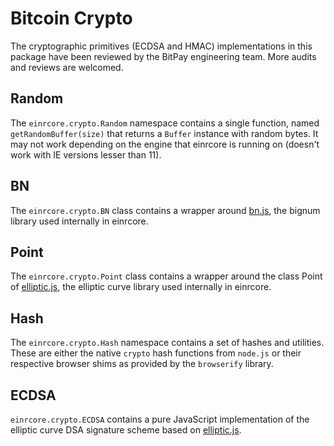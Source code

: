# Bitcoin Crypto
The cryptographic primitives (ECDSA and HMAC) implementations in this package have been reviewed by the BitPay engineering team. More audits and reviews are welcomed.

## Random
The `einrcore.crypto.Random` namespace contains a single function, named `getRandomBuffer(size)` that returns a `Buffer` instance with random bytes. It may not work depending on the engine that einrcore is running on (doesn't work with IE versions lesser than 11).

## BN
The `einrcore.crypto.BN` class contains a wrapper around [bn.js](https://github.com/indutny/bn.js), the bignum library used internally in einrcore.

## Point
The `einrcore.crypto.Point` class contains a wrapper around the class Point of [elliptic.js](https://github.com/indutny/elliptic), the elliptic curve library used internally in einrcore.

## Hash
The `einrcore.crypto.Hash` namespace contains a set of hashes and utilities. These are either the native `crypto` hash functions from `node.js` or their respective browser shims as provided by the `browserify` library.

## ECDSA
`einrcore.crypto.ECDSA` contains a pure JavaScript implementation of the elliptic curve DSA signature scheme based on [elliptic.js](https://github.com/indutny/elliptic).
